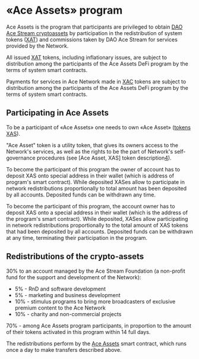 # «Ace Assets» program

Ace Assets is the program that participants are privileged to obtain [DAO Ace Stream cryptoassets][5] by participation in the redistribution of system tokens ([XAT][3]) and commissions taken by DAO Ace Stream for services provided by the Network.

All issued [XAT][3] tokens, including inflationary issues, are subject to distribution among the participants of the Ace Assets DeFi program by the terms of system smart contracts.

Payments for services in Ace Network made in [XAC][1] tokens are subject to distribution among the participants of the Ace Assets DeFi program by the terms of system smart contracts.


## Participating in Ace Assets

To be a participant of «Ace Assets» one needs to own «Ace Asset» ([tokens XAS][4]).

"Ace Asset" token is a utility token, that gives its owners access to the Network's services, as well as the rights to be the part of Network's self-governance procedures (see [Ace Asset, XAS] token description[4]).

To become the participant of this program the owner of account has to deposit XAS onto special address in their wallet (which is address of program's smart contract). While deposited XASes allow to participate in network redistributions proportionally to total amount has been deposited by all accounts. Deposited funds can be withdrawn any time.

To become the participant of this program, the account owner has to deposit XAS onto a special address in their wallet (which is the address of the program's smart contract). While deposited, XASes allow participating in network redistributions proportionally to the total amount of XAS tokens that had been deposited by all accounts. Deposited funds can be withdrawn at any time, terminating their participation in the program.


## Redistributions of the crypto-assets

30% to an account managed by the Ace Stream Foundation (a non-profit fund for the support and development of the Network):

- 5% -  RnD and software development
- 5% - marketing and business development
- 10% - stimulus programs to bring more broadcasters of exclusive premium content to the Ace Network
- 10% - charity and non-commercial projects

70% - among Ace Assets program participants, in proportion to the amount of their tokens activated in this program within 14 full days.

The redistributions perform by the [Ace Assets][2] smart contract, which runs once a day to make transfers described above.


[1]: ../system-tokens/ace-coin.md
[2]: ../list-of-operations/ace-asset.md
[3]: ../system-tokens/ace-token.md
[4]: ../system-tokens/ace-asset.md
[5]: ../library/crypto-assets-and-fees.md
